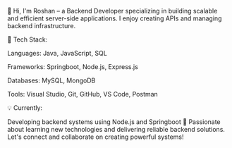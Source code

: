 👋 Hi, I'm Roshan – a Backend Developer specializing in building scalable and efficient server-side applications. I enjoy creating APIs and managing backend infrastructure.

🔧 Tech Stack:

Languages: Java, JavaScript, SQL

Frameworks: Springboot, Node.js, Express.js

Databases: MySQL, MongoDB

Tools: Visual Studio, Git, GitHub, VS Code, Postman

💡 Currently:

Developing backend systems using Node.js and Springboot
🌱 Passionate about learning new technologies and delivering reliable backend solutions. Let's connect and collaborate on creating powerful systems!
